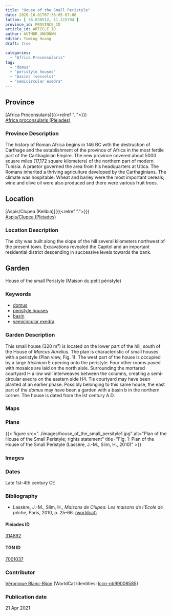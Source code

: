 ```yaml
---
title: "House of the Small Peristyle"
date: 2020-10-01T07:38:05-07:00
latlon: [ 36.838512, 11.115794 ]
province_id: PROVINCE_ID
article_id: ARTICLE_ID
author: AUTHOR_UNKONWN
editor: Yuming Huang
draft: true

categories:
  - "Africa Proconsularis"
tag:
  - "domus"
  - "peristyle houses"
  - "basins (vessels)"
  - "semicircular exedra"
---
```


## Province
[Africa Proconsularis]({{<relref "..">}}) \
[Africa proconsularis (Pleiades)](https://pleiades.stoa.org/places/991341)

### Province Description
The history of Roman Africa begins in 146 BC with the destruction of Carthage and the establishment of the province of Africa in the most fertile part of the Carthaginian Empire.  The new province covered about 5000 square miles (17,172 square kilometers) of the northern part of modern Tunisia.  A praetor governed the area from his headquarters at Utica.  The Romans inherited a thriving agriculture developed by the Carthaginians.  The climate was hospitable.  Wheat and barley were the most important cereals; wine and olive oil were also produced and there were various fruit trees.

## Location

[Aspis/Clupea (Kelibia)]({{<relref ".">}}) \
[Aspis/Clupea (Pleiades)](https://pleiades.stoa.org/places/314892)

### Location Description
The city was built along the slope of the hill several kilometers northwest of the present town. Excavations revealed the Capitol and an important residential district descending in successive levels towards the bank.

<!--## Sublocation-->

<!--
[AREA WITHIN LOCATION, LIKE “PALATINE HILL”](GEOREFERENCE LINK)
A sublocation is any area larger than an individual garden, but located within a location. I would always try to include a link to a controlled vocabulary here if possible. This ID may well be different from the Garden ID, e.g., Pompeii versus a Garden in one of the houses which has its own Pleiades ID.
-->

<!--### Sublocation Description-->

<!-- DESCRIPTION -->

## Garden
House of the small Peristyle (Maison du petit péristyle)

### Keywords
- [domus](http://vocab.getty.edu/page/aat/300005506)
- [peristyle houses](http://vocab.getty.edu/page/aat/300005452)
- [basin](#)
- [semicircular exedra](#)
<!-- [urban villas](#) -->

### Garden Description
This small house (320 m²) is located on the lower part of the hill, south of the House of *Marcus Aurelius*.  The plan is characteristic of small houses with a peristyle (Plan view, Fig. 1).  The west part of the house is occupied by a large *triclinium* E opening onto the peristyle.  Four other rooms paved with mosaics are laid on the north aisle.  Surrounding the mortared courtyard H a low wall interweaves between the columns, creating a semi-circular exedra on the eastern side H4. Tis courtyard may have been planted at an earlier phase.
Possibly belonging to this same house, the east part of the *domus* may have been a garden with a basin b in the northern corner. The house is dated from the Ist century A.D.

### Maps

<!--
{{< figure src="IMG_URL" alt="ALT_TEXT" title="CAPTION" >}}
-->

### Plans
{{< figure src="../images/house_of_the_small_persityle1.jpg" alt="Plan of the House of the Small Peristyle; rights statement" title="Fig. 1: Plan of the House of the Small Peristyle (Lassère, J.-M., Slim, H., 2010)" >}}

### Images
<!--
{{< figure src="IMG_URL" alt="ALT_TEXT" title="CAPTION" >}}
-->

### Dates
Late 1st-4th century CE

### Bibliography
- Lassère, J.-M., Slim, H., *Maisons de Clupea. Les maisons de l’Ecole de pêche*, Paris, 2010, p. 25-66. [(worldcat)](http://www.worldcat.org/oclc/701795957)


<!--#### Periodo ID-->

<!-- [PERIODO_ID](https://pleiades.stoa.org/places/PLEIADES_ID) -->

#### Pleiades ID
[314892](https://pleiades.stoa.org/places/314892)

#### TGN ID
[7001037](http://vocab.getty.edu/page/tgn/7001037)

### Contributor
[Véronique Blanc-Bijon](link) (WorldCat Identities: [lccn-nb99006585](http://worldcat.org/identities/lccn-nb99006585/))

### Publication date

21 Apr 2021
<!--
### Related articles
[House of the Bust of Marcus Aurelius (Maison du Buste de Marc Aurèle)]({{<relref "house_of_the_bust_of_marcus_aurelius.md">}})
[House of the Two Hunts (Maison aux deux chasses)]({{<relref "house_of_the_two_hunts.md">}})
-->

